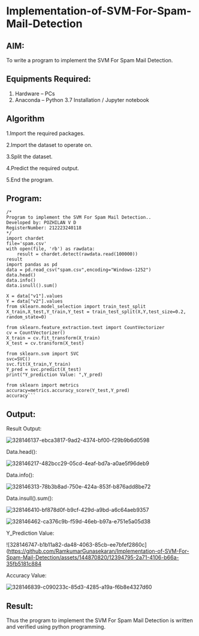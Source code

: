 # Implementation-of-SVM-For-Spam-Mail-Detection

## AIM:
To write a program to implement the SVM For Spam Mail Detection.

## Equipments Required:
1. Hardware – PCs
2. Anaconda – Python 3.7 Installation / Jupyter notebook

## Algorithm
1.Import the required packages.

2.Import the dataset to operate on.

3.Split the dataset.

4.Predict the required output.

5.End the program.

## Program:
```
/*
Program to implement the SVM For Spam Mail Detection..
Developed by: POZHILAN V D
RegisterNumber: 212223240118
*/
import chardet 
file='spam.csv'
with open(file, 'rb') as rawdata: 
    result = chardet.detect(rawdata.read(100000))
result
import pandas as pd
data = pd.read_csv("spam.csv",encoding="Windows-1252")
data.head()
data.info()
data.isnull().sum()

X = data["v1"].values
Y = data["v2"].values
from sklearn.model_selection import train_test_split
X_train,X_test,Y_train,Y_test = train_test_split(X,Y,test_size=0.2, random_state=0)

from sklearn.feature_extraction.text import CountVectorizer
cv = CountVectorizer()
X_train = cv.fit_transform(X_train)
X_test = cv.transform(X_test)

from sklearn.svm import SVC
svc=SVC()
svc.fit(X_train,Y_train)
Y_pred = svc.predict(X_test)
print("Y_prediction Value: ",Y_pred)

from sklearn import metrics
accuracy=metrics.accuracy_score(Y_test,Y_pred)
accuracy```

```

## Output:

Result Output:

![328146137-ebca3817-9ad2-4374-bf00-f29b9b6d0598](https://github.com/RamkumarGunasekaran/Implementation-of-SVM-For-Spam-Mail-Detection/assets/144870820/93bef49e-2c2b-4fd7-a971-457bfd33130a)

Data.head():

![328146217-482bcc29-05cd-4eaf-bd7a-a0ae5f96deb9](https://github.com/RamkumarGunasekaran/Implementation-of-SVM-For-Spam-Mail-Detection/assets/144870820/a6882d64-6ef1-49d5-9ad1-446b1b66e99d)

Data.info():

![328146313-78b3b8ad-750e-424a-853f-b876add8be72](https://github.com/RamkumarGunasekaran/Implementation-of-SVM-For-Spam-Mail-Detection/assets/144870820/4f699cf0-de22-4b1f-bbcd-b28d8a45b175)

Data.insull().sum():

![328146410-bf878d0f-b9cf-429d-a9bd-a6c64aeb9357](https://github.com/RamkumarGunasekaran/Implementation-of-SVM-For-Spam-Mail-Detection/assets/144870820/93dd19a5-4b0c-4812-a981-781ef2d09a6f)

![328146462-ca376c9b-f59d-46eb-b97a-e751e5a05d38](https://github.com/RamkumarGunasekaran/Implementation-of-SVM-For-Spam-Mail-Detection/assets/144870820/3ddd2f9e-4a0f-46d2-beb4-adde48315e41)

Y_Prediction Value:

![328146747-b1b11a82-da48-4063-85cb-ee7bfef2860c](https://github.com/RamkumarGunasekaran/Implementation-of-SVM-For-Spam-Mail-Detection/assets/144870820/12394795-2a71-4106-b66a-35fb5181c884

Accuracy Value:

![328146839-c090233c-85d3-4285-a19a-f6b8e4327d60](https://github.com/RamkumarGunasekaran/Implementation-of-SVM-For-Spam-Mail-Detection/assets/144870820/d524c12f-e273-482e-a7df-24405badac33)

## Result:
Thus the program to implement the SVM For Spam Mail Detection is written and verified using python programming.
